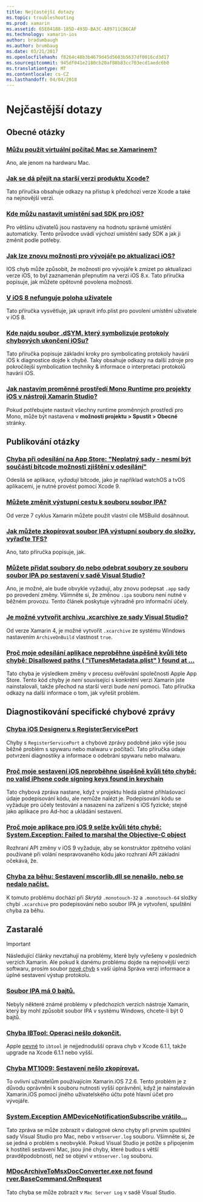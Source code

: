 ```yaml
---
title: Nejčastější dotazy
ms.topic: troubleshooting
ms.prod: xamarin
ms.assetid: 65E04188-185D-493D-BA3C-A89711CB6CAF
ms.technology: xamarin-ios
author: bradumbaugh
ms.author: brumbaug
ms.date: 03/21/2017
ms.openlocfilehash: f8264c48b3b4679d45d5603b5637df0016cd3d17
ms.sourcegitcommit: 945df041e2180cb20af08b83cc703ecd1aedc6b0
ms.translationtype: MT
ms.contentlocale: cs-CZ
ms.lasthandoff: 04/04/2018
---
```

# <a name="frequently-asked-questions"></a>Nejčastější dotazy

## <a name="general-questions"></a>Obecné otázky

### <a name="can-i-use-a-mac-vm-with-xamarinmac-vmmd"></a>[Můžu použít virtuální počítač Mac se Xamarinem?](mac-vm.md)
Ano, ale jenom na hardwaru Mac.

### <a name="how-can-i-downgrade-xcodedowngrade-xcodemd"></a>[Jak se dá přejít na starší verzi produktu Xcode?](downgrade-xcode.md)
Tato příručka obsahuje odkazy na přístup k předchozí verze Xcode a také na nejnovější verzi.

### <a name="where-can-i-set-my-ios-sdk-locationsios-sdkmd"></a>[Kde můžu nastavit umístění sad SDK pro iOS?](ios-sdk.md)
Pro většinu uživatelů jsou nastaveny na hodnotu správné umístění automaticky. Tento průvodce uvádí výchozí umístění sady SDK a jak ji změnit podle potřeby.

### <a name="how-can-i-reenable-developer-options-after-updating-iosupdate-developer-optionsmd"></a>[Jak lze znovu možnosti pro vývojáře po aktualizaci iOS?](update-developer-options.md)
IOS chyb může způsobit, že možnosti pro vývojáře k zmizet po aktualizaci verze iOS, to byl zaznamenán přepnutím na verzi iOS 8.x. Tato příručka popisuje, jak můžete opětovně povolena možnosti.

### <a name="user-location-not-working-in-ios-8ios8-user-locationmd"></a>[V iOS 8 nefunguje poloha uživatele](ios8-user-location.md)
Tato příručka vysvětluje, jak upravit info.plist pro povolení umístění uživatele v iOS 8.

### <a name="where-can-i-find-the-dsym-file-to-symbolicate-ios-crash-logssymbolicate-ios-crashmd"></a>[Kde najdu soubor .dSYM, který symbolizuje protokoly chybových ukončení iOSu?](symbolicate-ios-crash.md)
Tato příručka popisuje základní kroky pro symbolicating protokoly havárií iOS k diagnostice dojde k chybě. Taky obsahuje odkazy na další zdroje pro pokročilejší symbolication techniky & informace o interpretaci protokolů havárií iOS.


### <a name="how-do-i-set-mono-runtime-environment-variables-for-ios-projects-in-xamarin-studioxs-mono-runtimemd"></a>[Jak nastavím proměnné prostředí Mono Runtime pro projekty iOS v nástroji Xamarin Studio?](xs-mono-runtime.md)
Pokud potřebujete nastavit všechny runtime proměnných prostředí pro Mono, může být nastavena v **možnosti projektu > Spustit > Obecné** stránky.

## <a name="publishing-questions"></a>Publikování otázky

### <a name="error-when-submitting-to-app-store-invalid-bundle---options-not-allowed-to-be-embedded-in-bitcode-are-detected-in-the-submissioninvalid-bundle-bitcodemd"></a>[Chyba při odesílání na App Store: "Neplatný sady - nesmí být součástí bitcode možnosti zjištění v odesílání"](invalid-bundle-bitcode.md)

Odesílá se aplikace, _vyžadují_ bitcode, jako je například watchOS a tvOS aplikacemi, je nutné provést pomocí Xcode 9.

### <a name="can-i-change-the-output-path-of-the-ipa-fileipa-output-pathmd"></a>[Můžete změnit výstupní cestu k souboru soubor IPA?](ipa-output-path.md)
Od verze 7 cyklus Xamarin můžete použít vlastní cíle MSBuild dosáhnout.

### <a name="how-can-i-copy-ipa-output-files-to-the-tfs-drop-folderipa-tfsmd"></a>[Jak můžete zkopírovat soubor IPA výstupní soubory do složky, vyřaďte TFS?](ipa-tfs.md)
Ano, tato příručka popisuje, jak.

### <a name="can-i-add-files-to-or-remove-files-from-an-ipa-file-after-building-it-in-visual-studiomodify-ipamd"></a>[Můžete přidat soubory do nebo odebrat soubory ze souboru soubor IPA po sestavení v sadě Visual Studio?](modify-ipa.md)
Ano, je možné, ale bude obvykle vyžadují, aby znovu podepsat `.app` sady po provedení změny. Všimněte si, že změnou `.ipa` souboru není nutné v běžném provozu. Tento článek poskytuje výhradně pro informační účely.

### <a name="is-it-possible-to-create-a-xcarchive-archive-from-visual-studiocreate-xcarchivemd"></a>[Je možné vytvořit archivu .xcarchive ze sady Visual Studio?](create-xcarchive.md)
Od verze Xamarin 4, je možné vytvořit `.xcarchive` ze systému Windows nastavením `ArchiveOnBuild` vlastnost `true`.

### <a name="why-does-my-app-submission-fail-with-disallowed-paths--itunesmetadataplist--found-at--itunesmetadata-disallowed-pathsmd"></a>[Proč moje odesílání aplikace neproběhne úspěšně kvůli této chybě: Disallowed paths ( "iTunesMetadata.plist" ) found at ...](itunesmetadata-disallowed-paths.md)
Tato chyba je výsledkem změny v procesu ověřování společnosti Apple App Store. Tento kód chyby je _není_ související s konkrétní verzi Xamarin jste nainstalovali, takže přechod na starší verzi bude _není_ pomoci. Tato příručka odkazy na další informace o tom, jak vyřešit problém.


## <a name="diagnosing-specific-error-messages"></a>Diagnostikování specifické chybové zprávy

### <a name="ios-designer-error-with-registerserviceporterror-registerserviceportmd"></a>[Chyba iOS Designeru s RegisterServicePort](error-registerserviceport.md)
Chyby s `RegisterServicePort` a chybové zprávy podobné jako výše jsou běžně problém s spywaru nebo malwaru v počítači. Tato příručka údaje potvrzení diagnostiky a informace o odebrání spywaru nebo malwaru.

### <a name="why-does-my-ios-build-fail-with-no-valid-iphone-code-signing-keys-found-in-keychainno-codesigning-keysmd"></a>[Proč moje sestavení iOS neproběhne úspěšně kvůli této chybě: no valid iPhone code signing keys found in keychain](no-codesigning-keys.md)
Tato chybová zpráva nastane, když v projektu hledá platné přihlašovací údaje podepisování kódu, ale nemůže nalézt je. Podepisování kódu se vyžaduje pro účely testování a nasazení na zařízení s iOS fyzické; stejně jako aplikace pro Ad-hoc a ukládání sestavení.

### <a name="why-does-my-ios-9-app-fail-with-systemexception-failed-to-marshal-the-objective-c-objectexception-marshal-obj-cmd"></a>[Proč moje aplikace pro iOS 9 selže kvůli této chybě: System.Exception: Failed to marshal the Objective-C object](exception-marshal-obj-c.md)
Rozhraní API změny v iOS 9 vyžaduje, aby se konstruktor zpětného volání používané při volání nespravovaného kódu jako rozhraní API základní očekává, že.

### <a name="runtime-error-the-assembly-mscorlibdll-was-not-found-or-could-not-be-loadederror-mscorlib-not-foundmd"></a>[Chyba za běhu: Sestavení mscorlib.dll se nenašlo, nebo se nedalo načíst.](error-mscorlib-not-found.md)
K tomuto problému dochází při *Skrytá* `.monotouch-32` a `.monotouch-64` složky chybí `.xcarchive` pro podepisování nebo soubor IPA je vytvoření, spuštění chyba za běhu.

## <a name="deprecated"></a>Zastaralé

> [!IMPORTANT]
> Následující články nevztahují na problémy, které byly vyřešeny v posledních verzích Xamarin. Ale pokud k danému problému dojde na nejnovější verzi softwaru, prosím soubor [nové chyb](~/cross-platform/troubleshooting/questions/howto-file-bug.md) s vaší úplná Správa verzí informace a úplné sestavení výstup protokolu.



### <a name="ipa-file-is-0-bytesipa-zero-bytesmd"></a>[Soubor IPA má 0 bajtů.](ipa-zero-bytes.md)
Nebyly některé známé problémy v předchozích verzích nástroje Xamarin, který by mohl způsobit soubor IPA v systému Windows, chcete-li být 0 bajtů.

### <a name="ibtool-error-the-operation-couldnt-be-completederror-ibtoolmd"></a>[Chyba IBTool: Operaci nešlo dokončit.](error-ibtool.md)
Apple [pevné](https://developer.apple.com/library/ios/releasenotes/DeveloperTools/RN-Xcode/Chapters/xc6_release_notes.html) to `ibtool` je nejjednodušší oprava chyb v Xcode 6.1.1, takže upgrade na Xcode 6.1.1 nebo vyšší.

### <a name="error-mt1009-could-not-copy-the-assemblyerror-mt1009md"></a>[Chyba MT1009: Sestavení nešlo zkopírovat.](error-mt1009.md)
To ovlivní uživatelům používajícím Xamarin.iOS 7.2.6. Tento problém je z důvodu oprávnění k souboru nutnosti vyšší oprávnění, když je nainstalován Xamarin.iOS pomocí jiného uživatelského účtu poté hlavní účet pro vývojáře.

### <a name="systemexception-amdevicenotificationsubscribe-returned-exception-amddevicenotificationsubscribemd"></a>[System.Exception AMDeviceNotificationSubscribe vrátilo...](exception-amddevicenotificationsubscribe.md)
Tato zpráva se může zobrazit v dialogové okno chyby při prvním spuštění sady Visual Studio pro Mac, nebo v `mtbserver.log` souboru. Všimněte si, že se jedná o problém s neobvyklé. Pokud Visual Studio je potíže s připojením k hostiteli sestavení Mac, jsou jiné chyby, které budou s větší pravděpodobností, než se objeví v `mtbserver.log` souboru.

### <a name="mdocarchivetomsxdocconverterexe-not-found-rverbasecommandonrequestmdocarchivetomsxdocconverter-not-foundmd"></a>[MDocArchiveToMsxDocConverter.exe not found rver.BaseCommand.OnRequest](mdocarchivetomsxdocconverter-not-found.md)
Tato chyba se může zobrazit v `Mac Server Log` v sadě Visual Studio.
